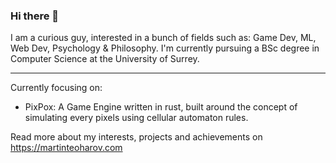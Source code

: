 ### Hi there 👋

I am a curious guy, interested in a bunch of fields such as: Game Dev, ML, Web Dev, Psychology & Philosophy.
I'm currently pursuing a BSc degree in Computer Science at the University of Surrey.

---
Currently focusing on:
- PixPox: A Game Engine written in rust, built around the concept of simulating every pixels using cellular automaton rules.

Read more about my interests, projects and achievements on https://martinteoharov.com

<!--
**martinteoharov/martinteoharov** is a ✨ _special_ ✨ repository because its `README.md` (this file) appears on your GitHub profile.

Here are some ideas to get you started:

- 🔭 I’m currently working on ...
- 🌱 I’m currently learning ...
- 👯 I’m looking to collaborate on ...
- 🤔 I’m looking for help with ...
- 💬 Ask me about ...
- 📫 How to reach me: ...
- 😄 Pronouns: ...
- ⚡ Fun fact: ...
-->
